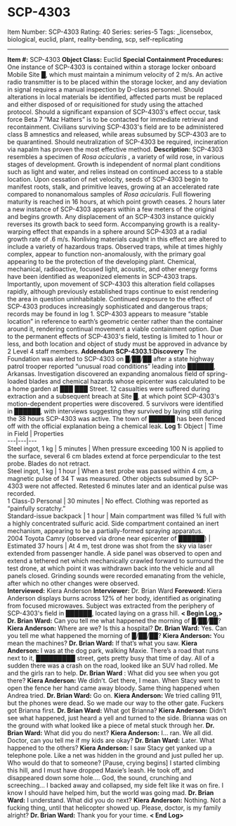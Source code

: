 # SCP-4303
Item Number: SCP-4303
Rating: 40
Series: series-5
Tags: _licensebox, biological, euclid, plant, reality-bending, scp, self-replicating

---

**Item #:** SCP-4303
**Object Class:** Euclid
**Special Containment Procedures:** One instance of SCP-4303 is contained within a storage locker onboard Mobile Site █, which must maintain a minimum velocity of 2 m/s. An active radio transmitter is to be placed within the storage locker, and any deviation in signal requires a manual inspection by D-class personnel. Should alterations in local materials be identified, affected parts must be replaced and either disposed of or requisitioned for study using the attached protocol.
Should a significant expansion of SCP-4303's effect occur, task force Beta 7 “Maz Hatters” is to be contacted for immediate retrieval and recontainment. Civilians surviving SCP-4303's field are to be administered class B amnestics and released, while areas subsumed by SCP-4303 are to be quarantined. Should neutralization of SCP-4303 be required, incineration via napalm has proven the most effective method.
**Description:** SCP-4303 resembles a specimen of _Rosa acicularis_ , a variety of wild rose, in various stages of development. Growth is independent of normal plant conditions such as light and water, and relies instead on continued access to a stable location. Upon cessation of net velocity, seeds of SCP-4303 begin to manifest roots, stalk, and primitive leaves, growing at an accelerated rate compared to nonanomalous samples of _Rosa acicularis_. Full flowering maturity is reached in 16 hours, at which point growth ceases. 2 hours later a new instance of SCP-4303 appears within a few meters of the original and begins growth. Any displacement of an SCP-4303 instance quickly reverses its growth back to seed form.
Accompanying growth is a reality-warping effect that expands in a sphere around SCP-4303 at a radial growth rate of .6 m/s. Nonliving materials caught in this effect are altered to include a variety of hazardous traps. Observed traps, while at times highly complex, appear to function non-anomalously, with the primary goal appearing to be the protection of the developing plant. Chemical, mechanical, radioactive, focused light, acoustic, and other energy forms have been identified as weaponized elements in SCP-4303 traps. Importantly, upon movement of SCP-4303 this alteration field collapses rapidly, although previously established traps continue to exist rendering the area in question uninhabitable. Continued exposure to the effect of SCP-4303 produces increasingly sophisticated and dangerous traps; records may be found in log 1. SCP-4303 appears to measure “stable location” in reference to earth’s geometric center rather than the container around it, rendering continual movement a viable containment option. Due to the permanent effects of SCP-4303's field, testing is limited to 1 hour or less, and both location and object of study must be approved in advance by 2 Level 4 staff members.
**Addendum SCP-4303.1:Discovery**
The Foundation was alerted to SCP-4303 on █/██/██ after a state highway patrol trooper reported “unusual road conditions” leading into ██████, Arkansas. Investigation discovered an expanding anomalous field of spring-loaded blades and chemical hazards whose epicenter was calculated to be a home garden at ███ ███ Street. 12 casualties were suffered during extraction and a subsequent breach at Site █, at which point SCP-4303's motion-dependent properties were discovered. 5 survivors were identified in ██████, with interviews suggesting they survived by laying still during the 38 hours SCP-4303 was active. The town of ██████ has been fenced off with the official explanation being a chemical leak.
**Log 1:**
Object | Time in Field | Properties  
---|---|---  
Steel ingot, 1 kg | 5 minutes | When pressure exceeding 100 N is applied to the surface, several 6 cm blades extend at force perpendicular to the test probe. Blades do not retract.  
Steel ingot, 1 kg | 1 hour | When a test probe was passed within 4 cm, a magnetic pulse of 34 T was measured. Other objects subsumed by SCP-4303 were not affected. Retested 6 minutes later and an identical pulse was recorded.  
1 Class-D Personal | 30 minutes | No effect. Clothing was reported as “painfully scratchy.”  
Standard-issue backpack | 1 hour | Main compartment was filled ¾ full with a highly concentrated sulfuric acid. Side compartment contained an inert mechanism, appearing to be a partially-formed spraying apparatus.  
2004 Toyota Camry (observed via drone near epicenter of ██████) | Estimated 37 hours | At 4 m, test drone was shot from the sky via laser extended from passenger handle. A side panel was observed to open and extend a tethered net which mechanically crawled forward to surround the test drone, at which point it was withdrawn back into the vehicle and all panels closed. Grinding sounds were recorded emanating from the vehicle, after which no other changes were observed.  
**Interviewed:** Kiera Anderson
**Interviewer:** Dr. Brian Ward
**Foreword:** Kiera Anderson displays burns across 12% of her body, identified as originating from focused microwaves. Subject was extracted from the periphery of SCP-4303's field in ██████, located laying on a grass hill.
**< Begin Log,>**
**Dr. Brian Ward:** Can you tell me what happened the morning of █/██/██?
**Kiera Anderson:** Where are we? Is this a hospital?
**Dr. Brian Ward:** Yes. Can you tell me what happened the morning of █/██/██?
**Kiera Anderson:** You mean the machines?
**Dr. Brian Ward:** If that’s what you saw.
**Kiera Anderson:** I was at the dog park, walking Maxie. There’s a road that runs next to it, █████████ street, gets pretty busy that time of day. All of a sudden there was a crash on the road, looked like an SUV had rolled. Me and the girls ran to help.
**Dr. Brian Ward** : What did you see when you got there?
**Kiera Anderson:** We didn’t. Get there, I mean. When Stacy went to open the fence her hand came away bloody. Same thing happened when Andrea tried.
**Dr. Brian Ward:** Go on.
**Kiera Anderson:** We tried calling 911, but the phones were dead. So we made our way to the other gate. Fuckers got Brianna first.
**Dr. Brian Ward:** What got Brianna?
**Kiera Anderson:** Didn’t see what happened, just heard a yell and turned to the side. Brianna was on the ground with what looked like a piece of metal stuck through her.
**Dr. Brian Ward:** What did you do next?
**Kiera Anderson:** I… ran. We all did. Doctor, can you tell me if my kids are okay?
**Dr. Brian Ward:** Later. What happened to the others?
**Kiera Anderson:** I saw Stacy get yanked up a telephone pole. Like a net was hidden in the ground and just pulled her up. Who would do that to someone? [Pause, crying begins] I started climbing this hill, and I must have dropped Maxie’s leash. He took off, and disappeared down some hole…. God, the sound, crunching and screeching… I backed away and collapsed, my side felt like it was on fire. I know I should have helped him, but the world was going mad.
**Dr. Brian Ward:** I understand. What did you do next?
**Kiera Anderson:** Nothing. Not a fucking thing, until that helicopter showed up. Please, doctor, is my family alright?
**Dr. Brian Ward:** Thank you for your time.
**< End Log>**